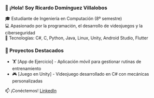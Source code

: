### 👋 ¡Hola! Soy Ricardo Domínguez Villalobos  

🎓 Estudiante de Ingeniería en Computación (8º semestre)  
💻 Apasionado por la programación, el desarrollo de videojuegos y la ciberseguridad  
🚀 Tecnologías: C#, C, Python, Java, Linux, Unity, Android Studio, Flutter  

### 🚀 Proyectos Destacados  
- 🏋️ [App de Ejercicio] - Aplicación móvil para gestionar rutinas de entrenamiento  
- 🎮 [Juego en Unity] - Videojuego desarrollado en C# con mecánicas personalizadas  

📫 ¡Conéctemos! [LinkedIn](https://www.linkedin.com/in/ricardo-dominguez-devvideojuegos/)
